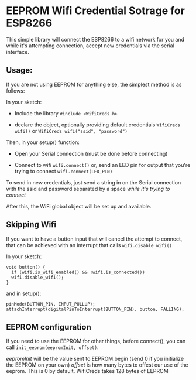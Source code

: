 # EEPROM Wifi Credential Sotrage for ESP8266
This simple library will connect the ESP8266 to a wifi network for you and while it's attempting connection, accept new credentials via the serial interface.

## Usage:

If you are not using EEPROM for anything else, the simplest method is as follows:

In your sketch:

 * Include the library 
 `#include <WifiCreds.h>`

 * declare the object, optionally providing default credentials
`WifiCreds wifi()`
or
`WifiCreds wifi("ssid", "password")`

Then, in your setup() function:

 * Open your Serial connection (must be done before connecting)

 * Connect to wifi
`wifi.connect()`
or, send an LED pin for output that you're trying to connect
`wifi.connect(LED_PIN)`

To send in new credentials, just send a string in on the Serial connection with the ssid and password separated by a space _while it's trying to connect_

After this, the WiFi global object will be set up and available.

## Skipping Wifi
If you want to have a button input that will cancel the attempt to connect, that can be achieved with an interrupt that calls `wifi.disable_wifi()`

In your sketch:
```
void button() {
  if (wifi.is_wifi_enabled() && !wifi.is_connected())
  wifi.disable_wifi();
}
```
and in setup():
```
pinMode(BUTTON_PIN, INPUT_PULLUP);
attachInterrupt(digitalPinToInterrupt(BUTTON_PIN), button, FALLING);
```

## EEPROM configuration
If you need to use the EEPROM for other things, before connect(), you can call `init_eeprom(eepromInit, offset)`.

*eepromInit* will be the value sent to EEPROM.begin (send 0 if you initialize the EEPROM on your own)
*offset* is how many bytes to offest our use of the eeprom. This is 0 by default. WifiCreds takes 128 bytes of EEPROM